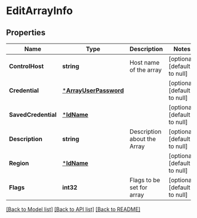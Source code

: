 # EditArrayInfo

## Properties
Name | Type | Description | Notes
------------ | ------------- | ------------- | -------------
**ControlHost** | **string** | Host name of the array | [optional] [default to null]
**Credential** | [***ArrayUserPassword**](ArrayUserPassword.md) |  | [optional] [default to null]
**SavedCredential** | [***IdName**](IdName.md) |  | [optional] [default to null]
**Description** | **string** | Description about the Array | [optional] [default to null]
**Region** | [***IdName**](IdName.md) |  | [optional] [default to null]
**Flags** | **int32** | Flags to be set for array | [optional] [default to null]

[[Back to Model list]](../README.md#documentation-for-models) [[Back to API list]](../README.md#documentation-for-api-endpoints) [[Back to README]](../README.md)

